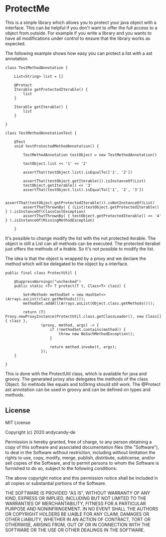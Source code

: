 # ProtectMe

This is a simple library which allows you to protect your java object with a interface. This can be helpful if you don't want to offer the full access to a object from outside. For example if you write a library and you wants to have all modifications under control to ensure that the library works as expected.

The following example shows how easy you can protect a list with a ast annotation.
```
class TestMethodAnnotation {
	
	List<String> list = []
	
	@Protect
	Iterable getProtectedIterable() {
		list
	}
	
	Iterable getIterable() {
		list
	}
	
}
```

```
class TestMethodAnnotationTest {

	@Test
	void testProtectedMethodAnnotation() {
		
		TestMethodAnnotation testObject = new TestMethodAnnotation()
		
		testObject.list << '1' << '2'
		
		assertThat(testObject.list).isEqualTo(['1', '2'])
		
		assertThat(testObject.getIterable()).isInstanceOf(List)
		testObject.getIterable() << '3'
		assertThat(testObject.list).isEqualTo(['1', '2', '3'])
		
		assertThat(testObject.getProtectedIterable()).isNotInstanceOf(List)
		assertThatThrownBy( { (List)testObject.getProtectedIterable() } ).isInstanceOf(ClassCastException)
		assertThatThrownBy( { testObject.getProtectedIterable() << '4' } ).isInstanceOf(MissingMethodException)
		
	}
```
It's possible to change modify the list with the not protected iterable. The object is still a List can all methods can be executed. The protected iterabel just offers the methods of a itrable. So it's not possible to modify the list.

The idea is that the object is wrapped by a proxy and we declare the method which will be delegated to the object by a interface.

```
public final class ProtectUtil {

	@SuppressWarnings("unchecked")
	public static <T> T protect(T t, Class<T> clazz) {

		Set<Method> methodSet = new HashSet<>(Arrays.asList(clazz.getMethods()));
		methodSet.addAll(Arrays.asList(Object.class.getMethods()));

		return (T) Proxy.newProxyInstance(ProtectUtil.class.getClassLoader(), new Class[] { clazz },
				(proxy, method, args) -> {
					if (!methodSet.contains(method)) {
						throw new NoSuchMethodException();
					}

					return method.invoke(t, args);
				});
	}

}
```
This is done with the ProtectUtil class, which is available for java and groovy. The generated proxy also delegates the methods of the class Object. So mehtods like equals and toString should still work.
The @Protect ast annotation can be used in groovy and can be defined on types and methods.

## License

MIT License

Copyright (c) 2020 andycandy-de

Permission is hereby granted, free of charge, to any person obtaining a copy
of this software and associated documentation files (the "Software"), to deal
in the Software without restriction, including without limitation the rights
to use, copy, modify, merge, publish, distribute, sublicense, and/or sell
copies of the Software, and to permit persons to whom the Software is
furnished to do so, subject to the following conditions:

The above copyright notice and this permission notice shall be included in all
copies or substantial portions of the Software.

THE SOFTWARE IS PROVIDED "AS IS", WITHOUT WARRANTY OF ANY KIND, EXPRESS OR
IMPLIED, INCLUDING BUT NOT LIMITED TO THE WARRANTIES OF MERCHANTABILITY,
FITNESS FOR A PARTICULAR PURPOSE AND NONINFRINGEMENT. IN NO EVENT SHALL THE
AUTHORS OR COPYRIGHT HOLDERS BE LIABLE FOR ANY CLAIM, DAMAGES OR OTHER
LIABILITY, WHETHER IN AN ACTION OF CONTRACT, TORT OR OTHERWISE, ARISING FROM,
OUT OF OR IN CONNECTION WITH THE SOFTWARE OR THE USE OR OTHER DEALINGS IN THE
SOFTWARE.